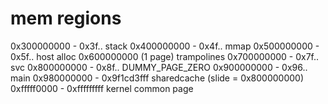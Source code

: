 # mem regions
<!-- 0x100000000 main -->
0x300000000 - 0x3f.. stack
0x400000000 - 0x4f.. mmap
0x500000000 - 0x5f.. host alloc
0x600000000 (1 page) trampolines
0x700000000 - 0x7f..   svc
0x800000000 - 0x8f..   DUMMY_PAGE_ZERO
0x900000000 - 0x96..   main
0x980000000 - 0x9f1cd3fff sharedcache (slide = 0x800000000)
0xfffff0000 - 0xfffffffff kernel common page